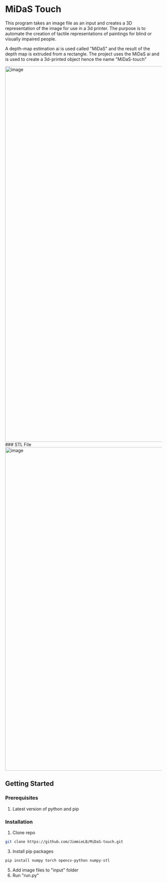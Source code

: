 # MiDaS Touch

This program takes an image file as an input and creates a 3D representation of the image for use in a 3d printer. 
The purpose is to automate the creation of tactile representations of paintings for blind or visually impaired people.

A depth-map estimation ai is used called "MiDaS" and the result of the depth map is extruded from a rectangle. The project uses
the MiDaS ai and is used to create a 3d-printed object hence the name "MiDaS-touch"

<img width="1204" alt="image" src="https://github.com/JimmieLB/MiDaS-touch/assets/60014163/a8fdcd29-9438-4ba5-b189-68e7be6dbb15">
### STL File
<img width="1037" alt="image" src="https://github.com/JimmieLB/MiDaS-touch/assets/60014163/2d1c9cc7-3e64-4bce-b86a-6ea84d5056d3">


## Getting Started

### Prerequisites
1. Latest version of python and pip

### Installation
1. Clone repo
  ```sh
  git clone https://github.com/JimmieLB/MiDaS-touch.git
  ```
3. Install pip packages
  ```sh
  pip install numpy torch opencv-python numpy-stl
  ```
5. Add image files to "input" folder
6. Run "run.py"
